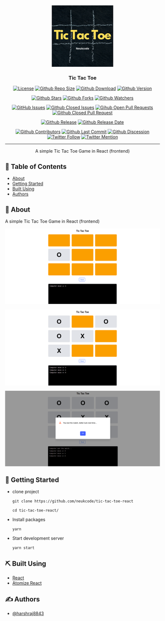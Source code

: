 <p align="center">
 <img width=200px height=200px src="project/logo.png" alt="Tic Tac Toe">
</p>

<h3 align="center">Tic Tac Toe</h3>

<div align="center">

[![License](https://img.shields.io/github/license/neukcode/tic-tac-toe-react)](https://github.com/neukcode/tic-tac-toe-react/blob/master/LICENSE.md) [![Github Repo Size](https://img.shields.io/github/repo-size/neukcode/tic-tac-toe-react)](https://github.com/neukcode/tic-tac-toe-react) [![Github Download](https://img.shields.io/github/downloads/neukcode/tic-tac-toe-react/total)](https://github.com/neukcode/tic-tac-toe-react) [![Github Version](https://img.shields.io/github/package-json/v/neukcode/tic-tac-toe-react)](https://github.com/neukcode/tic-tac-toe-react)

[![Github Stars](https://img.shields.io/github/stars/neukcode/tic-tac-toe-react?style=social)](https://github.com/neukcode/tic-tac-toe-react/stargazers) [![Github Forks](https://img.shields.io/github/forks/neukcode/tic-tac-toe-react?style=social)](https://github.com/neukcode/tic-tac-toe-react/network/members) [![Github Watchers](https://img.shields.io/github/watchers/neukcode/tic-tac-toe-react?style=social)](https://github.com/neukcode/tic-tac-toe-react/watchers)

[![GitHub Issues](https://img.shields.io/github/issues/neukcode/tic-tac-toe-react)](https://github.com/neukcode/tic-tac-toe-react/issues) [![Github Closed Issues](https://img.shields.io/github/issues-closed/neukcode/tic-tac-toe-react)](https://github.com/neukcode/tic-tac-toe-react/issues?q=is%3Aissue+is%3Aclosed) [![Gihub Open Pull Requests](https://img.shields.io/github/issues-pr/neukcode/tic-tac-toe-react)](https://github.com/neukcode/tic-tac-toe-react/pulls) [![Github Closed Pull Request](https://img.shields.io/github/issues-pr-closed/neukcode/tic-tac-toe-react)](https://github.com/neukcode/tic-tac-toe-react/pulls?q=is%3Apr+is%3Aclosed)

[![Github Release](https://img.shields.io/github/v/release/neukcode/tic-tac-toe-react)](https://github.com/neukcode/tic-tac-toe-react) [![Github Release Date](https://img.shields.io/github/release-date/neukcode/tic-tac-toe-react)](https://github.com/neukcode/tic-tac-toe-react)

[![Github Contributors](https://img.shields.io/github/contributors/neukcode/tic-tac-toe-react)](https://github.com/neukcode/tic-tac-toe-react/graphs/contributors) [![Github Last Commit](https://img.shields.io/github/last-commit/neukcode/tic-tac-toe-react)](https://github.com/neukcode/tic-tac-toe-react/graphs/commit-activity) [![Github Discession](https://img.shields.io/github/discussions/neukcode/tic-tac-toe-react)](https://github.com/neukcode/tic-tac-toe-react/discussions) [![Twitter Follow](https://img.shields.io/twitter/follow/neukcode?style=social&label=Follow)](https://twitter.com/neukcode?ref_src=twsrc%5Etfw) [![Twitter Mention](https://img.shields.io/twitter/url?label=%40Mention&style=social&url=https://twitter.com/neukcode)](https://twitter.com/intent/tweet?screen_name=neukcode&ref_src=twsrc%5Etfw)




</div>

---

<p align="center"> A simple Tic Tac Toe Game in React (frontend)
    <br> 
</p>

## 📝 Table of Contents

- [About](#about)
- [Getting Started](#getting_started)
- [Built Using](#built_using)
- [Authors](#authors)

## 🧐 About <a name = "about"></a>

A simple Tic Tac Toe Game in React (frontend)

<p align="center">
 <img src="project/1.png" alt="Tic Tac Toe">
</p>

<p align="center">
 <img src="project/2.png" alt="Tic Tac Toe">
</p>

<p align="center">
 <img src="project/3.png" alt="Tic Tac Toe">
</p>

## 🏁 Getting Started <a name = "getting_started"></a>

- clone project
  ```
  git clone https://github.com/neukcode/tic-tac-toe-react
  ```
  ```
  cd tic-tac-toe-react/
  ```
- Install packages
  ```
  yarn
  ```
- Start development server
  ```
  yarn start
  ```

## ⛏️ Built Using <a name = "built_using"></a>

- [React](https://reactjs.org/)
- [Atomize React](https://atomizecode.com/)

## ✍️ Authors <a name = "authors"></a>

- [@harshraj8843](https://github.com/harshraj8843)

